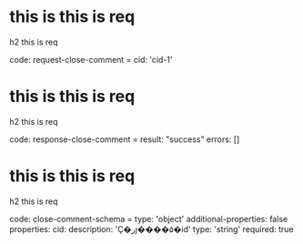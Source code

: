# this is this is req

h2 this is req

code:
    request-close-comment =
  cid: 'cid-1'


# this is this is req

h2 this is req

code:
    response-close-comment =
  result: "success"
  errors: []


# this is this is req

h2 this is req

code:
    close-comment-schema =
  type: 'object'
  additional-properties: false
  properties:
    cid:
      description: 'Ҫ�رյ����۵�id'
      type: 'string'
      required: true



